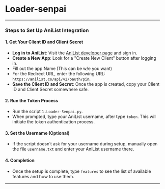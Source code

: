 # Loader-senpai
---

### Steps to Set Up AniList Integration

#### 1. Get Your Client ID and Client Secret
   - **Log in to AniList**: Visit the [AniList developer page](https://anilist.co/settings/developer) and sign in.
   - **Create a New App**: Look for a "Create New Client" button after logging in.
   - Fill out the app Name (This can be w/e you want)
   - For the Redirect URL, enter the following URL: `https://anilist.co/api/v2/oauth/pin`.
   - **Save the Client ID and Secret**: Once the app is created, copy your Client ID and Client Secret somewhere safe.

#### 2. **Run the Token Process**
   - Run the script `1.Loader-Senpai.py`.
   - When prompted, type your AniList username, after type `token`. This will initiate the token authentication process.

#### 3. **Set the Username (Optional)**
   - If the script doesn’t ask for your username during setup, manually open the file `username.txt` and enter your AniList username there.

#### 4. **Completion**
   - Once the setup is complete, type `features` to see the list of available features and how to use them.

--- 
